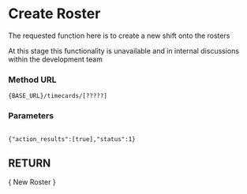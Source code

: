 # Create Roster

The requested function here is to create a new shift onto the rosters

At this stage this functionality is unavailable and in internal discussions within the development team

### Method URL
```
{BASE_URL}/timecards/[?????]
```

### Parameters
```

{"action_results":[true],"status":1}
```

## RETURN
{
  New Roster
}